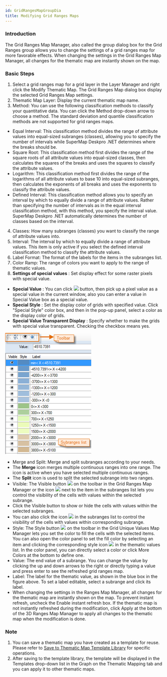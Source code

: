 ```yaml
---
id: GridRangesMapGroupDia
title: Modifying Grid Ranges Maps
---
```

### Introduction

The Grid Ranges Map Manager, also called the group dialog box for the Grid
Ranges group allows you to change the settings of a grid ranges map for more
favorable effects. When changing the settings in the Grid Ranges Map Manager,
all changes for the thematic map are instantly shown on the map.

### Basic Steps

1. Select a grid ranges map for a grid layer in the Layer Manager and right click the Modify Thematic Map. The Grid Ranges Map dialog box display the selected Grid Ranges Map settings.
2. Thematic Map Layer: Display the current thematic map name.
3. Method: You can use the following classification methods to classify your quantitative data. You can click the Method drop-down arrow to choose a method. The standard deviation and quantile classification methods are not supported for grid ranges maps.
* Equal Interval: This classification method divides the range of attribute values into equal-sized subranges (classes), allowing you to specify the number of intervals while SuperMap Deskpro .NET determines where the breaks should be.
* Square Root: This classification method first divides the range of the square roots of all attribute values into equal-sized classes, then calculates the squares of the breaks and uses the squares to classify the attribute values.
* Logarithm: This classification method first divides the range of the logarithms of all attribute values to base 10 into equal-sized subranges, then calculates the exponents of all breaks and uses the exponents to classify the attribute values.
* Defined Interval: This classification method allows you to specify an interval by which to equally divide a range of attribute values. Rather than specifying the number of intervals as in the equal interval classification method, with this method, you specify the interval value. SuperMap Deskpro .NET automatically determines the number of classes based on the interval.
4. Classes: How many subranges (classes) you want to classify the range of attribute values into.
5. Interval: The interval by which to equally divide a range of attribute values. This item is only active if you select the defined interval classification method to classify the attribute values.
6. Label Format: The format of the labels for the items in the subranges list.
7. Color Ramp: The range of colors you want to apply to the range of thematic values.
8. **Settings of special values** : Set display effect for some raster pixels with special value. 
* **Special Value** : You can click ![](img/select.png) button, then pick up a pixel value as a special value in the current window, also you can enter a value in Special Value box as a special value. 
* **Special Style** : Set the display color of grids with specified value. Click "Special Style" color box, and then in the pop-up panel, select a color as the display color of grids.
* **Special Value Transparent Display** : Specify whether to make the grids with special value transparent. Checking the checkbox means yes.

![](img/GridRangesMapGroupDia1.png)

* Merge and Split: Merge and split subranges according to your needs. 
* The **Merge** icon merges multiple continuous ranges into one range. The icon is active when you have selected multiple continuous ranges.
* The **Split** icon is used to split the selected subrange into two ranges.
* Visible: The Visible button ![](img/seebutton.png) on the toolbar in the Grid Ranges Map Manager or the icon ![](img/see.png) next to the item in the subranges list lets you control the visibility of the cells with values within the selected subrange.
* Click the Visible button to show or hide the cells with values within the selected subranges.
* You can also click the icon ![](img/see.png) in the subranges list to control the visibility of the cells with values within corresponding subrange.
* Style: The Style button ![](img/color.png) on the toolbar in the Grid Unique Values Map Manager lets you set the color to fill the cells with the selected items. You can also open the color panel to set the fill color by selecting an item and clicking the corresponding style icon ![](img/PicStyle.png) in the thematic values list. In the color panel, you can directly select a color or click More Colors at the bottom to define one.
* Value: The end value of a subrange. You can change the value by clicking the up and down arrows to the right or directly typing a value and press enter to see the refreshed grid ranges map.
* Label: The label for the thematic value, as shown in the blue box in the figure above. To set a label editable, select a subrange and click its label.
* When changing the settings in the Ranges Map Manager, all changes for the thematic map are instantly shown on the map. To prevent instant refresh, uncheck the Enable instant refresh box. If the thematic map is not instantly refreshed during the modification, click Apply at the bottom of the 3D Ranges Map Manager to apply all changes to the thematic map when the modification is done.

### Note

1. You can save a thematic map you have created as a template for reuse. Please refer to [Save to Thematic Map Template Library](../Methods/DTv2_LoadStyleThemeTempl) for specific operations.
2. After saving to the template library, the template will be displayed in the Templates drop-down list in the Graph on the Thematic Mapping tab and you can apply it to other thematic maps.

